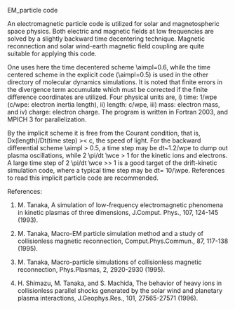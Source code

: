 EM_particle code

An electromagnetic particle code is utilized for solar and 
magnetospheric space physics. Both electric and magnetic fields 
at low frequencies are solved by a slightly backward time 
decentering technique. 
Magnetic reconnection and solar wind-earth magnetic field coupling 
are quite suitable for applying this code.

One uses here the time decentered scheme \aimpl=0.6, while the time centered 
scheme in the explicit code (\aimpl=0.5) is used in the other directory of 
molecular dynamics simulations. 
It is noted that finite errors in the divergence term accumulate 
which must be corrected if the finite difference coordinates 
are utilized. 
Four physical units are, i) time: 1/wpe (c/wpe: 
electron inertia length), ii) length: c/wpe, iii) mass: electron mass, 
and iv) charge: electron charge. 
The program is written in Fortran 2003, and MPICH 3 for parallelization.

By the implicit scheme it is free from the Courant condition, that is, 
Dx(length)/Dt(time step) >< c, the speed of light. 
For the backward differential scheme \aimpl > 0.5, a time step may be 
dt~1.2/wpe to dump out plasma oscillations, while 2 \pi/dt \wce > 1 for 
the kinetic ions and electrons. 
A large time step of 2 \pi/dt \wce >> 1 is a good target of the 
drift-kinetic simulation code, where a typical time step may be 
dt= 10/\wpe. References to read this implicit particle code are recommended.

References:

1. M. Tanaka, A simulation of low-frequency electromagnetic phenomena in kinetic plasmas of three dimensions, J.Comput. Phys., 107, 124-145 (1993).

2. M. Tanaka, Macro-EM particle simulation method and a study of collisionless magnetic reconnection, Comput.Phys.Commun., 87, 117-138 (1995).

3. M. Tanaka, Macro-particle simulations of collisionless magnetic reconnection, Phys.Plasmas, 2, 2920-2930 (1995).
 
4. H. Shimazu, M. Tanaka, and S. Machida, The behavior of heavy ions in collisionless parallel shocks generated by the solar wind and planetary plasma interactions, J.Geophys.Res., 101, 27565-27571 (1996).

